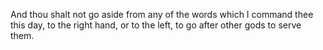 And thou shalt not go aside from any of the words which I command thee this day, to the right hand, or to the left, to go after other gods to serve them.
